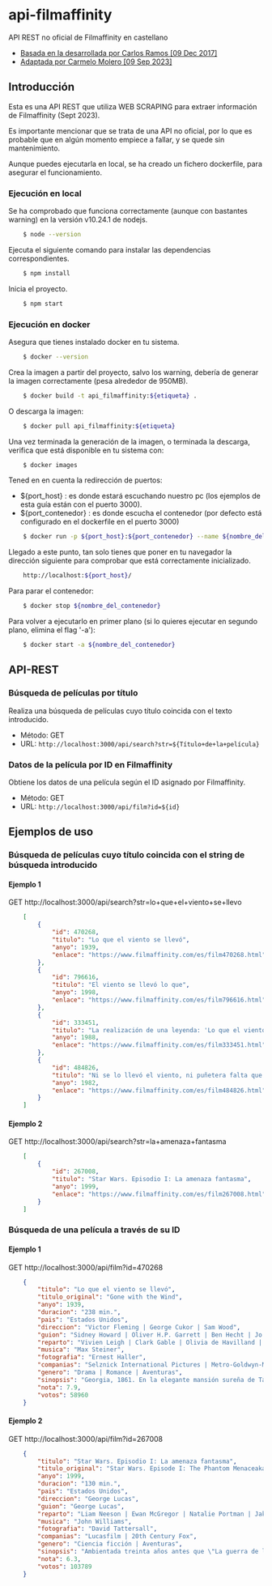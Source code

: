 # api-filmaffinity
API REST no oficial de Filmaffinity en castellano

- [Basada en la desarrollada por Carlos Ramos [09 Dec 2017]](https://github.com/carlosramosa/api-filmaffinity)
- [Adaptada por Carmelo Molero [09 Sep 2023]](https://github.com/Karmelo1984/api-filmaffinity)

## Introducción

Esta es una API REST que utiliza WEB SCRAPING para extraer información de Filmaffinity (Sept 2023).

Es importante mencionar que se trata de una API no oficial, por lo que es probable que en algún momento empiece a fallar, y se quede sin mantenimiento.

Aunque puedes ejecutarla en local, se ha creado un fichero dockerfile, para asegurar el funcionamiento.

### Ejecución en local

Se ha comprobado que funciona correctamente (aunque con bastantes warning) en la versión v10.24.1 de nodejs.
```bash
    $ node --version
```

Ejecuta el siguiente comando para instalar las dependencias correspondientes.
```bash
    $ npm install
```

Inicia el proyecto.
```bash
    $ npm start
```

### Ejecución en docker

Asegura que tienes instalado docker en tu sistema.
```bash
    $ docker --version
```

Crea la imagen a partir del proyecto, salvo los warning, debería de generar la imagen correctamente (pesa alrededor de 950MB).
```bash
    $ docker build -t api_filmaffinity:${etiqueta} .
```

O descarga la imagen:
```bash
    $ docker pull api_filmaffinity:${etiqueta}
```

Una vez terminada la generación de la imagen, o terminada la descarga, verifica que está disponible en tu sistema con:
```bash
    $ docker images
```

Tened en en cuenta la redirección de puertos:
- ${port_host} : es donde estará escuchando nuestro pc (los ejemplos de esta guía están con el puerto 3000).
- ${port_contenedor} : es donde escucha el contenedor (por defecto está configurado en el dockerfile en el puerto 3000)
```bash
    $ docker run -p ${port_host}:${port_contenedor} --name ${nombre_del_contenedor} ${nombre_o_id_de_la_imagen}
```

Llegado a este punto, tan solo tienes que poner en tu navegador la dirección siguiente para comprobar que está correctamente inicializado.
```bash
    http://localhost:${port_host}/
```

Para parar el contenedor:
```bash
    $ docker stop ${nombre_del_contenedor}
```

Para volver a ejecutarlo en primer plano (si lo quieres ejecutar en segundo plano, elimina el flag '-a'):
```bash
    $ docker start -a ${nombre_del_contenedor}
```

## API-REST

### Búsqueda de películas por título

Realiza una búsqueda de películas cuyo título coincida con el texto introducido.

- Método: GET
- URL: `http://localhost:3000/api/search?str=${Título+de+la+película}`

### Datos de la película por ID en Filmaffinity

Obtiene los datos de una película según el ID asignado por Filmaffinity.

- Método: GET
- URL: `http://localhost:3000/api/film?id=${id}`

## Ejemplos de uso

### Búsqueda de películas cuyo título coincida con el string de búsqueda introducido

#### Ejemplo 1

GET http://localhost:3000/api/search?str=lo+que+el+viento+se+llevo

```json
    [
        {
            "id": 470268,
            "titulo": "Lo que el viento se llevó",
            "anyo": 1939,
            "enlace": "https://www.filmaffinity.com/es/film470268.html"
        },
        {
            "id": 796616,
            "titulo": "El viento se llevó lo que",
            "anyo": 1998,
            "enlace": "https://www.filmaffinity.com/es/film796616.html"
        },
        {
            "id": 333451,
            "titulo": "La realización de una leyenda: 'Lo que el viento se llevó' (TV)",
            "anyo": 1988,
            "enlace": "https://www.filmaffinity.com/es/film333451.html"
        },
        {
            "id": 484826,
            "titulo": "Ni se lo llevó el viento, ni puñetera falta que hacía",
            "anyo": 1982,
            "enlace": "https://www.filmaffinity.com/es/film484826.html"
        }
    ]
```
#### Ejemplo 2

GET http://localhost:3000/api/search?str=la+amenaza+fantasma

```json
    [
        {
            "id": 267008,
            "titulo": "Star Wars. Episodio I: La amenaza fantasma",
            "anyo": 1999,
            "enlace": "https://www.filmaffinity.com/es/film267008.html"
        }
    ]
```

### Búsqueda de una película a través de su ID

#### Ejemplo 1

GET http://localhost:3000/api/film?id=470268

```json
    {
        "titulo": "Lo que el viento se llevó",
        "titulo_original": "Gone with the Wind",
        "anyo": 1939,
        "duracion": "238 min.",
        "pais": "Estados Unidos",
        "direccion": "Victor Fleming | George Cukor | Sam Wood",
        "guion": "Sidney Howard | Oliver H.P. Garrett | Ben Hecht | Jo Swerling | John Van Druten | Novela: Margaret Mitchell",
        "reparto": "Vivien Leigh | Clark Gable | Olivia de Havilland | Leslie Howard | Hattie McDaniel | Thomas Mitchell | Barbara O'Neil | Butterfly McQueen | Ona Munson | Ann Rutherford | Evelyn Keyes | Mickey Kuhn | Ward Bond | George Reeves",
        "musica": "Max Steiner",
        "fotografia": "Ernest Haller",
        "companias": "Selznick International Pictures | Metro-Goldwyn-Mayer (MGM)",
        "genero": "Drama | Romance | Aventuras",
        "sinopsis": "Georgia, 1861. En la elegante mansión sureña de Tara, vive Scarlett O'Hara (Vivien Leigh), la joven más bella, caprichosa y egoísta de la región. Ella suspira por el amor de Ashley (Leslie Howard), pero él está prometido con su prima, la dulce y bondadosa Melanie (Olivia de Havilland). En la última fiesta antes del estallido de la Guerra de Secesión (1861-1865), Scarlett conoce al cínico y apuesto Rhett Butler (Clark Gable), un vividor arrogante y aventurero, que sólo piensa en sí mismo y que no tiene ninguna intención de participar en la contienda. Lo único que él desea es hacerse rico y conquistar el corazón de la hermosa Scarlett.",
        "nota": 7.9,
        "votos": 58960
    }
```

#### Ejemplo 2

GET http://localhost:3000/api/film?id=267008
```json
    {
        "titulo": "Star Wars. Episodio I: La amenaza fantasma",
        "titulo_original": "Star Wars. Episode I: The Phantom Menaceaka",
        "anyo": 1999,
        "duracion": "130 min.",
        "pais": "Estados Unidos",
        "direccion": "George Lucas",
        "guion": "George Lucas",
        "reparto": "Liam Neeson | Ewan McGregor | Natalie Portman | Jake Lloyd | Samuel L. Jackson | Ian McDiarmid | Ray Park | Anthony Daniels | Kenny Baker | Pernilla August | Hugh Quarshie | Ahmed Best | Andy Secombe",
        "musica": "John Williams",
        "fotografia": "David Tattersall",
        "companias": "Lucasfilm | 20th Century Fox",
        "genero": "Ciencia ficción | Aventuras",
        "sinopsis": "Ambientada treinta años antes que \"La guerra de las galaxias\" (1977), muestra la infancia de Darth Vader, el pasado de Obi-Wan Kenobi y el resurgimiento de los Sith, los caballeros Jedi dominados por el Lado Oscuro. La Federación de Comercio ha bloqueado el pequeño planeta de Naboo, gobernado por la joven Reina Amidala; se trata de un plan ideado por Sith Darth Sidious, que, manteniéndose en el anonimato, dirige a los neimoidianos, que están al mando de la Federación. El Jedi Qui-Gon Jinn y su aprendiz Obi-Wan Kenobi convencen a Amidala para que vaya a Coruscant, la capital de la República y sede del Consejo Jedi, y trate de  neutralizar esta amenaza. Pero, al intentar esquivar el bloqueo, la nave real resulta averiada, viéndose así obligada la tripulación a aterrizar en el desértico y remoto planeta de Tatooine...\n\nReestrenada en cines de todo el mundo en febrero de 2012, tanto en 3D como en 2D estándar. (FILMAFFINITY)",
        "nota": 6.3,
        "votos": 103789
    }
```